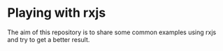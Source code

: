 # Playing with rxjs

The aim of this repository is to share some common examples using rxjs and try to get a better result.

